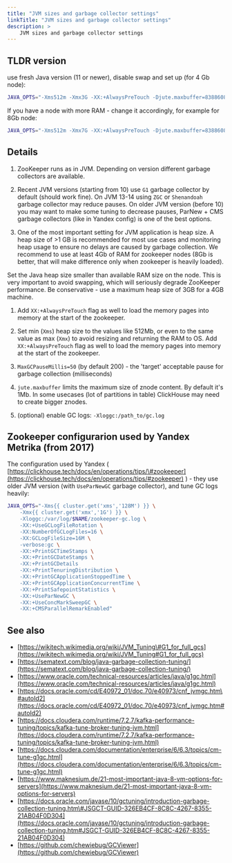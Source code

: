 ```yaml
---
title: "JVM sizes and garbage collector settings"
linkTitle: "JVM sizes and garbage collector settings"
description: >
    JVM sizes and garbage collector settings
---
```

## TLDR version

use fresh Java version (11 or newer), disable swap and set up (for 4 Gb node):

```bash
JAVA_OPTS="-Xms512m -Xmx3G -XX:+AlwaysPreTouch -Djute.maxbuffer=8388608 -XX:MaxGCPauseMillis=50"
```

If you have a node with more RAM - change it accordingly, for example for 8Gb node:

```bash
JAVA_OPTS="-Xms512m -Xmx7G -XX:+AlwaysPreTouch -Djute.maxbuffer=8388608 -XX:MaxGCPauseMillis=50"
```

## Details

1. ZooKeeper runs as in JVM. Depending on version different garbage collectors are available.

1. Recent JVM versions (starting from 10) use `G1` garbage collector by default (should work fine).
On JVM 13-14 using `ZGC` or `Shenandoah` garbage collector may reduce pauses.
On older JVM version (before 10) you may want to make some tuning to decrease pauses, ParNew + CMS garbage collectors (like in Yandex config) is one of the best options.

1. One of the most important setting for JVM application is heap size. A heap size of >1 GB is recommended for most use cases and monitoring heap usage to ensure no delays are caused by garbage collection. We recommend to use at least 4Gb of RAM for zookeeper nodes (8Gb is better, that will make difference only when zookeeper is heavily loaded).

Set the Java heap size smaller than available RAM size on the node. This is very important to avoid swapping, which will seriously degrade ZooKeeper performance. Be conservative - use a maximum heap size of 3GB for a 4GB machine.

1. Add `XX:+AlwaysPreTouch` flag as well to load the memory pages into memory at the start of the zookeeper.

1. Set min (`Xms`) heap size to the values like 512Mb, or even to the same value as max (`Xmx`) to avoid resizing and returning the RAM to OS. Add `XX:+AlwaysPreTouch` flag as well to load the memory pages into memory at the start of the zookeeper.

1. `MaxGCPauseMillis=50` (by default 200) - the 'target' acceptable pause for garbage collection (milliseconds)

1. `jute.maxbuffer` limits the maximum size of znode content. By default it's 1Mb. In some usecases (lot of partitions in table) ClickHouse may need to create bigger znodes.

1. (optional) enable GC logs: `-Xloggc:/path_to/gc.log`



## Zookeeper configurarion used by Yandex Metrika (from 2017)

The configuration used by Yandex ( [https://clickhouse.tech/docs/en/operations/tips/\#zookeeper](https://clickhouse.tech/docs/en/operations/tips/#zookeeper) ) - they use older JVM version (with `UseParNewGC` garbage collector), and tune GC logs heavily:

```bash
JAVA_OPTS="-Xms{{ cluster.get('xms','128M') }} \
    -Xmx{{ cluster.get('xmx','1G') }} \
    -Xloggc:/var/log/$NAME/zookeeper-gc.log \
    -XX:+UseGCLogFileRotation \
    -XX:NumberOfGCLogFiles=16 \
    -XX:GCLogFileSize=16M \
    -verbose:gc \
    -XX:+PrintGCTimeStamps \
    -XX:+PrintGCDateStamps \
    -XX:+PrintGCDetails
    -XX:+PrintTenuringDistribution \
    -XX:+PrintGCApplicationStoppedTime \
    -XX:+PrintGCApplicationConcurrentTime \
    -XX:+PrintSafepointStatistics \
    -XX:+UseParNewGC \
    -XX:+UseConcMarkSweepGC \
    -XX:+CMSParallelRemarkEnabled"
```

## See also

* [https://wikitech.wikimedia.org/wiki/JVM_Tuning\#G1_for_full_gcs](https://wikitech.wikimedia.org/wiki/JVM_Tuning#G1_for_full_gcs)
* [https://sematext.com/blog/java-garbage-collection-tuning/](https://sematext.com/blog/java-garbage-collection-tuning/)
* [https://www.oracle.com/technical-resources/articles/java/g1gc.html](https://www.oracle.com/technical-resources/articles/java/g1gc.html)
* [https://docs.oracle.com/cd/E40972_01/doc.70/e40973/cnf_jvmgc.htm\#autoId2](https://docs.oracle.com/cd/E40972_01/doc.70/e40973/cnf_jvmgc.htm#autoId2)
* [https://docs.cloudera.com/runtime/7.2.7/kafka-performance-tuning/topics/kafka-tune-broker-tuning-jvm.html](https://docs.cloudera.com/runtime/7.2.7/kafka-performance-tuning/topics/kafka-tune-broker-tuning-jvm.html)
* [https://docs.cloudera.com/documentation/enterprise/6/6.3/topics/cm-tune-g1gc.html](https://docs.cloudera.com/documentation/enterprise/6/6.3/topics/cm-tune-g1gc.html)
* [https://www.maknesium.de/21-most-important-java-8-vm-options-for-servers](https://www.maknesium.de/21-most-important-java-8-vm-options-for-servers)
* [https://docs.oracle.com/javase/10/gctuning/introduction-garbage-collection-tuning.htm\#JSGCT-GUID-326EB4CF-8C8C-4267-8355-21AB04F0D304](https://docs.oracle.com/javase/10/gctuning/introduction-garbage-collection-tuning.htm#JSGCT-GUID-326EB4CF-8C8C-4267-8355-21AB04F0D304)
* [https://github.com/chewiebug/GCViewer](https://github.com/chewiebug/GCViewer)
